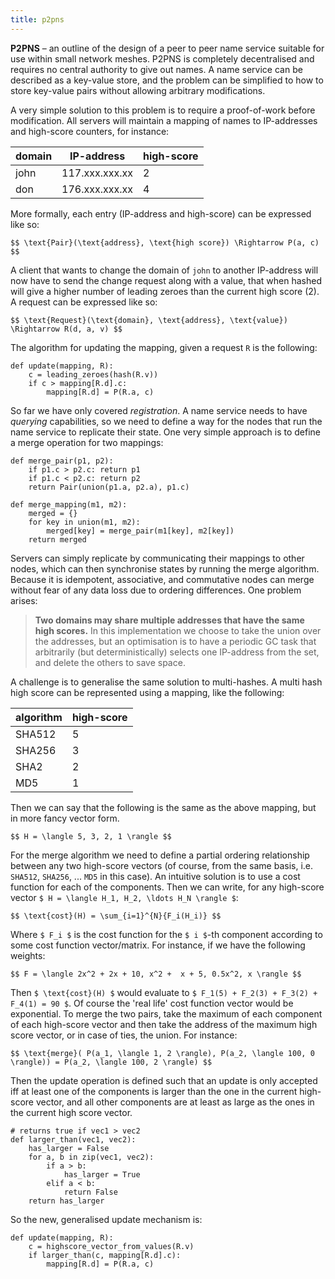 ```yaml
---
title: p2pns
---
```


**P2PNS** – an outline of the design of a peer to peer name service
suitable for use within small network meshes. P2PNS is completely
decentralised and requires no central authority to give out names.
A name service can be described as a key-value store, and the problem
can be simplified to how to store key-value pairs without allowing
arbitrary modifications.

A very simple solution to this problem is to require a proof-of-work
before modification. All servers will maintain a mapping of names
to IP-addresses and high-score counters, for instance:

| domain  | IP-address     | high-score |
|---------|----------------|------------|
| john    | 117.xxx.xxx.xx | 2          |
| don     | 176.xxx.xxx.xx | 4          |

More formally, each entry (IP-address and high-score) can be expressed
like so:

`$$
\text{Pair}(\text{address}, \text{high score}) \Rightarrow P(a, c)
$$`

A client that wants to change the domain of `john` to another IP-address
will now have to send the change request along with a value, that when
hashed will give a higher number of leading zeroes than the current
high score (2). A request can be expressed like so:

`$$
\text{Request}(\text{domain}, \text{address}, \text{value}) \Rightarrow R(d, a, v)
$$`

The algorithm for updating the mapping, given a request ``R`` is the
following:

```
def update(mapping, R):
    c = leading_zeroes(hash(R.v))
    if c > mapping[R.d].c:
        mapping[R.d] = P(R.a, c)
```

So far we have only covered *registration*. A name service needs to have
*querying* capabilities, so we need to define a way for the nodes that
run the name service to replicate their state. One very simple approach
is to define a merge operation for two mappings:

```
def merge_pair(p1, p2):
    if p1.c > p2.c: return p1
    if p1.c < p2.c: return p2
    return Pair(union(p1.a, p2.a), p1.c)

def merge_mapping(m1, m2):
    merged = {}
    for key in union(m1, m2):
        merged[key] = merge_pair(m1[key], m2[key])
    return merged
```

Servers can simply replicate by communicating their mappings to other
nodes, which can then synchronise states by running the merge algorithm.
Because it is idempotent, associative, and commutative nodes can merge
without fear of any data loss due to ordering differences. One problem
arises:

> **Two domains may share multiple addresses that have the same high
> scores.** In this implementation we choose to take the union over
> the addresses, but an optimisation is to have a periodic GC task
> that arbitrarily (but deterministically) selects one IP-address
> from the set, and delete the others to save space.

A challenge is to generalise the same solution to multi-hashes. A multi
hash high score can be represented using a mapping, like the following:

| algorithm | high-score    |
|-----------|---------------|
| SHA512    | 5             |
| SHA256    | 3             |
| SHA2      | 2             |
| MD5       | 1             |

Then we can say that the following is the same as the above mapping, but
in more fancy vector form.

`$$
H = \langle 5, 3, 2, 1 \rangle
$$`

For the merge algorithm we need to define a partial ordering relationship
between any two high-score vectors (of course, from the same basis, i.e. `SHA512`,
`SHA256`, ... `MD5` in this case). An intuitive solution is to use a cost
function for each of the components. Then we can write, for any high-score
vector `$ H = \langle H_1, H_2, \ldots H_N \rangle $`:

`$$
\text{cost}(H) = \sum_{i=1}^{N}{F_i(H_i)}
$$`

Where `$ F_i $` is the cost function for the `$ i $`-th component according
to some cost function vector/matrix. For instance, if we have the following
weights:

`$$
F = \langle
   2x^2 + 2x + 10,
    x^2 +  x + 5,
    0.5x^2,
    x
\rangle
$$`

Then `$ \text{cost}(H) $` would evaluate to `$ F_1(5) + F_2(3) + F_3(2) + F_4(1) = 90 $`.
Of course the 'real life' cost function vector would be exponential. To
merge the two pairs, take the maximum of each component of each high-score
vector and then take the address of the maximum high score vector, or
in case of ties, the union. For instance:

`$$
\text{merge}(
   P(a_1, \langle 1, 2 \rangle),
   P(a_2, \langle 100, 0 \rangle)) = P(a_2, \langle 100, 2 \rangle)
$$`

Then the update operation is defined such that an update is only accepted
iff at least one of the components is larger than the one in the current
high-score vector, and all other components are at least as large as the
ones in the current high score vector.

```
# returns true if vec1 > vec2
def larger_than(vec1, vec2):
    has_larger = False
    for a, b in zip(vec1, vec2):
        if a > b:
            has_larger = True
        elif a < b:
            return False
    return has_larger
```

So the new, generalised update mechanism is:

```
def update(mapping, R):
    c = highscore_vector_from_values(R.v)
    if larger_than(c, mapping[R.d].c):
        mapping[R.d] = P(R.a, c)
```
